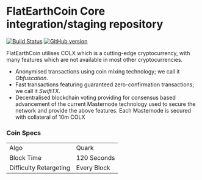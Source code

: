 FlatEarthCoin Core integration/staging repository
=====================================

[![Build Status](https://travis-ci.org/PIVX-Project/PIVX.svg?branch=master)](https://travis-ci.org/PIVX-Project/PIVX) [![GitHub version](https://badge.fury.io/gh/PIVX-Project%2FPIVX.svg)](https://badge.fury.io/gh/PIVX-Project%2FPIVX)

FlatEarthCoin utilises COLX which is a cutting-edge cryptocurrency, with many features which are not available in most other cryptocurrencies.
- Anonymised transactions using coin mixing technology; we call it _Obfuscation_.
- Fast transactions featuring guaranteed zero-confirmation transactions; we call it _SwiftTX_.
- Decentralised blockchain voting providing for consensus based advancement of the current Masternode
  technology used to secure the network and provide the above features. Each Masternode is secured
  with collateral of 10m COLX


### Coin Specs
<table>
<tr><td>Algo</td><td>Quark</td></tr>
<tr><td>Block Time</td><td>120 Seconds</td></tr>
<tr><td>Difficulty Retargeting</td><td>Every Block</td></tr>
</table>
